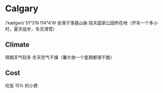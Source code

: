 # Calgary

/ˈkælɡəri/
51°3′N 114°4′W
坐落于落基山脉
班夫国家公园所在地（开车一个多小时，夏天徒步，冬天滑雪）

## Climate

晴朗天气较多
冬天空气干燥（薯片放一个星期都很干脆）

## Cost

吃饭 15% 的小费